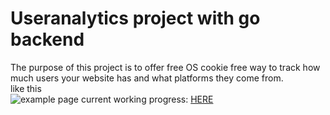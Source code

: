 <h1>Useranalytics project with go backend</h1>
The purpose of this project is to offer free OS cookie free way to track how much users your website has and what platforms they come from.<br>
like this <br>
<img href="https://i.imgur.com/mPzPH8x.png" alt="example page"/>
current working progress: <a href="https://analyticz.vercel.app/docs">HERE</a>